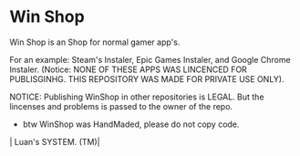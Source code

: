 # Win Shop
 Win Shop is an Shop for normal gamer app's.

 For an example: Steam's Instaler, Epic Games Instaler, and Google Chrome Instaler. (Notice: NONE OF THESE APPS WAS LINCENCED FOR PUBLISGINHG. THIS REPOSITORY WAS MADE FOR PRIVATE USE ONLY).

 NOTICE: Publishing WinShop in other repositories is LEGAL. But the lincenses and problems is passed to the owner of the repo. 

 - btw WinShop was HandMaded, please do not copy code. 

| Luan's SYSTEM. (TM)|
